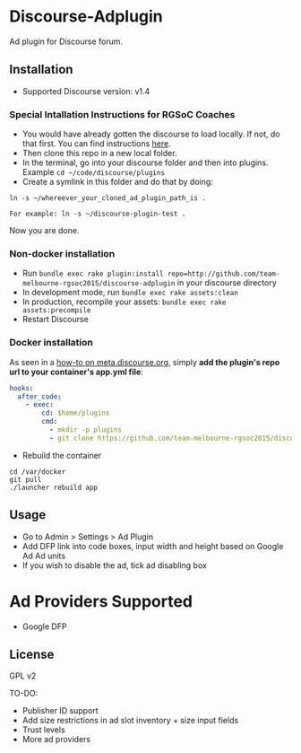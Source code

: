 # Discourse-Adplugin

Ad plugin for Discourse forum.

## Installation

* Supported Discourse version: v1.4

### Special Intallation Instructions for RGSoC Coaches

* You would have already gotten the discourse to load locally.  If not, do that first.  You can find instructions [here](https://github.com/team-melbourne-rgsoc2015/discoursetest-avn).
* Then clone this repo in a new local folder.
* In the terminal, go into your discourse folder and then into plugins.  Example ```cd ~/code/discourse/plugins```
* Create a symlink in this folder and do that by doing:

```
ln -s ~/whereever_your_cloned_ad_plugin_path_is .

For example: ln -s ~/discourse-plugin-test .

```
Now you are done.


### Non-docker installation

* Run `bundle exec rake plugin:install repo=http://github.com/team-melbourne-rgsoc2015/discourse-adplugin` in your discourse directory
* In development mode, run `bundle exec rake assets:clean`
* In production, recompile your assets: `bundle exec rake assets:precompile`
* Restart Discourse

### Docker installation

As seen in a [how-to on meta.discourse.org](https://meta.discourse.org/t/advanced-troubleshooting-with-docker/15927#Example:%20Install%20a%20plugin), simply **add the plugin's repo url to your container's app.yml file**:

```yml
hooks:
  after_code:
    - exec:
        cd: $home/plugins
        cmd:
          - mkdir -p plugins
          - git clone https://github.com/team-melbourne-rgsoc2015/discourse-adplugin.git
```
* Rebuild the container

```
cd /var/docker
git pull
./launcher rebuild app
```


## Usage

* Go to Admin > Settings > Ad Plugin
* Add DFP link into code boxes, input width and height based on Google Ad Ad units
* If you wish to disable the ad, tick ad disabling box

# Ad Providers Supported

* Google DFP

## License

GPL v2

TO-DO:

* Publisher ID support 
* Add size restrictions in ad slot inventory + size input fields
* Trust levels
* More ad providers 
